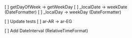 [ ] getDayOfWeek -> getWeekDay
[ ] _localDate -> weekDate (DateFormatter)
[ ] _localDay -> weekDay (DateFormatter)

[ ] Update tests
[ ] ar-AR -> ar-EG

[ ] Add DateInterval (RelativeTimeFormat)
